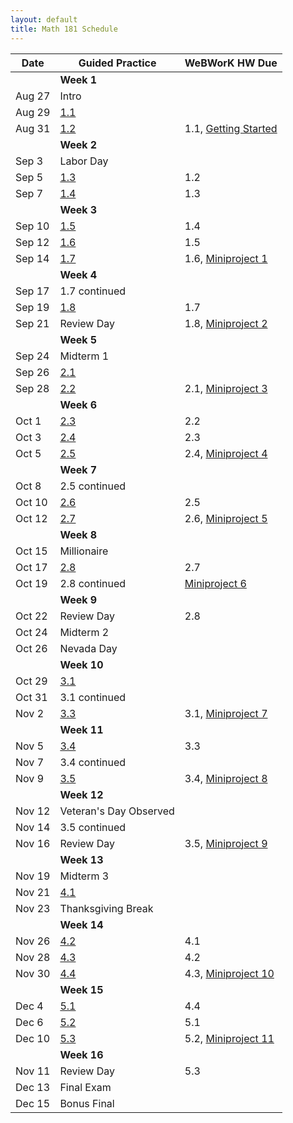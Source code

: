 ```yaml
---
layout: default
title: Math 181 Schedule
---
```


Date   | Guided Practice                 | WeBWorK HW Due
------ | ------------------------------- | --------------------------------------------------------------------------
       | **Week 1**                      |
Aug 27 | Intro                           |
Aug 29 | [1.1](/NSC-Math-181/GP1.1.html) |
Aug 31  | [1.2](/NSC-Math-181/GP1.2.html) | 1.1, [Getting Started](https://student.desmos.com/?prepopulateCode=hts5)
       | **Week 2**                      |
Sep 3  | Labor Day                       |
Sep 5  | [1.3](/NSC-Math-181/GP1.3.html) | 1.2
Sep 7  | [1.4](/NSC-Math-181/GP1.4.html) | 1.3
       | **Week 3**                      |
Sep 10 | [1.5](/NSC-Math-181/GP1.5.html) | 1.4
Sep 12 | [1.6](/NSC-Math-181/GP1.6.html) | 1.5
Sep 14 | [1.7](/NSC-Math-181/GP1.7.html) | 1.6, [Miniproject 1](/NSC-Math-181/CoreLearning/math181miniproject1.pdf)
       | **Week 4**                      |
Sep 17 | 1.7 continued                   |
Sep 19 | [1.8](/NSC-Math-181/GP1.8.html) | 1.7
Sep 21 | Review Day                      | 1.8, [Miniproject 2](/NSC-Math-181/CoreLearning/math181miniproject2.pdf)
       | **Week 5**                      |
Sep 24 | Midterm 1                       |
Sep 26 | [2.1](/NSC-Math-181/GP2.1.html) |
Sep 28 | [2.2](/NSC-Math-181/GP2.2.html) | 2.1, [Miniproject 3](/NSC-Math-181/CoreLearning/math181miniproject3.pdf)
       | **Week 6**                      |
Oct 1  | [2.3](/NSC-Math-181/GP2.3.html) | 2.2
Oct 3  | [2.4](/NSC-Math-181/GP2.4.html) | 2.3
Oct 5  | [2.5](/NSC-Math-181/GP2.5.html) | 2.4, [Miniproject 4](/NSC-Math-181/CoreLearning/math181miniproject4.pdf)
       | **Week 7**                      |
Oct 8  | 2.5 continued                   |
Oct 10 | [2.6](/NSC-Math-181/GP2.6.html) | 2.5
Oct 12  | [2.7](/NSC-Math-181/GP2.7.html) | 2.6, [Miniproject 5](/NSC-Math-181/CoreLearning/math181miniproject5.pdf)
       | **Week 8**                      |
Oct 15 | Millionaire                     |
Oct 17 | [2.8](/NSC-Math-181/GP2.8.html) | 2.7
Oct 19 | 2.8 continued                   | [Miniproject 6](/NSC-Math-181/CoreLearning/math181miniproject6.pdf)
       | **Week 9**                      |
Oct 22 | Review Day                      | 2.8
Oct 24 | Midterm 2                       |
Oct 26 | Nevada Day                      |
       | **Week 10**                     |
Oct 29 | [3.1](/NSC-Math-181/GP3.1.html) |
Oct 31  | 3.1 continued                   |                                                                            |
Nov 2  | [3.3](/NSC-Math-181/GP3.3.html) | 3.1, [Miniproject 7](/NSC-Math-181/CoreLearning/math181miniproject7.pdf)
       | **Week 11**                     |
Nov 5  | [3.4](/NSC-Math-181/GP3.4.html) | 3.3
Nov 7  | 3.4 continued                   |
Nov 9  | [3.5](/NSC-Math-181/GP3.5.html) | 3.4, [Miniproject 8](/NSC-Math-181/CoreLearning/math181miniproject8.pdf)
       | **Week 12**                     |
Nov 12 | Veteran's Day Observed          | 
Nov 14 | 3.5 continued                   |
Nov 16 | Review Day                      | 3.5, [Miniproject 9](/NSC-Math-181/CoreLearning/math181miniproject9.pdf)
       | **Week 13**                     |
Nov 19 | Midterm 3                       |
Nov 21 | [4.1](/NSC-Math-181/GP4.1.html) |
Nov 23 | Thanksgiving Break              | 
       | **Week 14**                     |
Nov 26 | [4.2](/NSC-Math-181/GP4.2.html) | 4.1
Nov 28 | [4.3](/NSC-Math-181/GP4.3.html) | 4.2
Nov 30 | [4.4](/NSC-Math-181/GP4.4.html) | 4.3, [Miniproject 10](/NSC-Math-181/CoreLearning/math181miniproject10.pdf)
       | **Week 15**                     |
Dec 4  | [5.1](/NSC-Math-181/GP5.1.html) | 4.4
Dec 6  | [5.2](/NSC-Math-181/GP5.2.html) | 5.1
Dec 10 | [5.3](/NSC-Math-181/GP5.3.html) | 5.2, [Miniproject 11](/NSC-Math-181/CoreLearning/math181miniproject11.pdf)
       | **Week 16**                     |
Nov 11 | Review Day                      | 5.3
Dec 13 | Final Exam                      |
Dec 15 | Bonus Final
